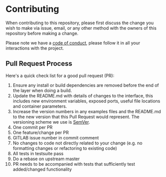# Contributing

When contributing to this repository, please first discuss the change you wish to make via issue,
email, or any other method with the owners of this repository before making a change. 

Please note we have a [code of conduct](./CODE_OF_CONDUCT.md), please follow it in all your interactions with the project.

## Pull Request Process

Here's a quick check list for a good pull request (PR):

1.  Ensure any install or build dependencies are removed before the end of the layer when doing a 
    build.
2.  Update the README.md with details of changes to the interface, this includes new environment 
    variables, exposed ports, useful file locations and container parameters.
3.  Increase the version numbers in any examples files and the README.md to the new version that this
    Pull Request would represent. The versioning scheme we use is [SemVer](http://semver.org/).
4.  One commit per PR
5.  One feature/change per PR
6.  GITLAB issue number in commit comment
7.  No changes to code not directly related to your change (e.g. no formatting changes or refactoring to existing code)
8.  All tests in testsuite pass
9.  Do a rebase on upstream master
10. PR needs to be accompanied with tests that sufficiently test added/changed functionality

